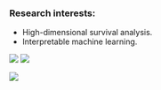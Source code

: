 ### Research interests:

* High-dimensional survival analysis.
* Interpretable machine learning.

![](https://komarev.com/ghpvc/?username=Shahin-Roshani&style=for-the-badge)
![](https://img.shields.io/badge/R-276DC3?style=for-the-badge&logo=r&logoColor=white)

![](https://img.shields.io/badge/RStudio-75AADB?style=for-the-badge&logo=RStudio&logoColor=white)
